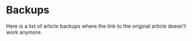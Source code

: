 # Backups

Here is a list of article backups where the link to the original article doesn't work anymore.
